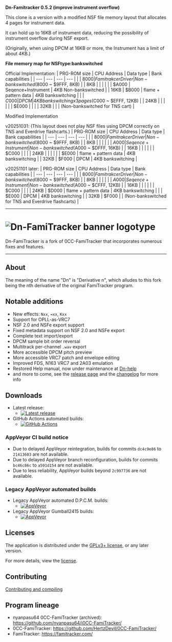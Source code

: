 
**Dn-Famitracker 0.5.2 (improve instrument overflow)**

This clone is a version with a modified NSF file memory layout that allocates 4 pages for instrument data.

It can hold up to 16KB of instrument data, reducing the possibility of instrument overflow during NSF export.

(Originally, when using DPCM at 16KB or more, the Instrument has a limit of about 4KB.)
 
 

**File memory map for NSFtype:bankswitched**

Official Implementation:
| PRG-ROM size | CPU Address | Data type | Bank capabilities |
| --- | --- | --- | --- |
|  | $8000 | Famitrakcer Driver  | Non-bankswitched ($8000 ~ $9FFF, 8KB) |
| 8KB |  |  |  |
|  | $A000 | Seqence+Instrument | 4KB Non-bankswitched |
| 16KB  | $B000 | flame + pattern data |  4KB bankswitching |
|  | $C000 | DPCM | 4KB bankswitching x 3pages ($C000 ~ $EFFF, 12KB) |
| 24KB |  |  | |
|  | $E000 |  |  |
| 32KB |  |  | (Non-bankswitched for TNS cart) |

Modified Implementation 

v20251031:
(This layout does not play NSF files using DPCM correctly on TNS and Everdrive flashcarts.)
| PRG-ROM size | CPU Address | Data type | Bank capabilities |
| --- | --- | --- | --- |
|  | $8000 | Famitrakcer Driver | Non-bankswitched ($8000 ~ $9FFF, 8KB) |
| 8KB |  |  |  |
|  | $A000 | Seqence+Instrument | Non-bankswitched ($A000 ~ $DFFF, 16KB) |
| 16KB  |  |  |  |
|  | $C000 |  |  |
| 24KB |  |  |  |
|  | $E000 | flame + pattern data | 4KB bankswitching |
| 32KB | $F000 | DPCM | 4KB bankswitching |

 
v20251101 later:
| PRG-ROM size | CPU Address | Data type | Bank capabilities |
| --- | --- | --- | --- |
|  | $8000 | Famitrakcer Driver | Non-bankswitched ($8000 ~ $9FFF, 8KB) |
| 8KB |  |  |  |
|  | $A000 | Seqence+Instrument | Non-bankswitched ($A000 ~ $CFFF, 12KB) |
| 16KB  |  |  |  |
|  | $C000 |  |  |
| 24KB | $D000 | flame + pattern data | 4KB bankswitching |
|  | $E000 | DPCM | 4KB bankswitching |
| 32KB | $F000 |  | (Non-bankswitched for TNS and Everdrive flashcarts) |


---

# ![Dn-FamiTracker banner logotype](docs/dn_logo.svg)

Dn-FamiTracker is a fork of 0CC-FamiTracker that incorporates numerous fixes and
features.

---

## About

The meaning of the name "Dn" is "Derivative n", which alludes to this fork being
the nth derivative of the original FamiTracker program.

## Notable additions

- New effects: `Nxx`, `=xx`, `Kxx`
- Support for OPLL-as-VRC7
- NSF 2.0 and NSFe export support
- Fixed metadata support on NSF 2.0 and NSFe export
- Complete text import/export
- DPCM sample bit order reversal
- Multitrack per-channel `.wav` export
- More accessible DPCM pitch preview
- More accessible VRC7 patch and envelope editing
- Improved FDS, N163 VRC7 and 2A03 emulation
- Restored Help manual, now under maintenance at
  [Dn-help](https://github.com/Dn-Programming-Core-Management/Dn-help)
- and more to come, see the
  [release page](https://github.com/Dn-Programming-Core-Management/Dn-FamiTracker/releases)
  and the [changelog](docs/CHANGELOG.md) for more info

## Downloads

- Latest release:
	- [![Latest release](https://img.shields.io/github/v/release/Dn-Programming-Core-Management/Dn-FamiTracker?sort=semver&display_name=release&logo=github&style=flat-square)](https://github.com/Dn-Programming-Core-Management/Dn-FamiTracker/releases/latest)
- GitHub Actions automated builds:
	- [![GitHub Actions](https://img.shields.io/github/actions/workflow/status/Dn-Programming-Core-Management/Dn-FamiTracker/build-artifact.yml?logo=github&style=flat-square)](https://github.com/Dn-Programming-Core-Management/Dn-FamiTracker/actions/workflows/build-artifact.yml)

### AppVeyor CI build notice

- Due to delayed AppVeyor reintegration, builds for commits `dc4c9e86` to
  `21413603` are not available.
- Due to delayed AppVeyor branch reconfiguration, builds for commits `bc46c86c`
  to `a591d154` are not available.
- Due to less reliability, AppVeyor builds beyond `2c997736` are not available.

### Legacy AppVeyor automated builds

- Legacy AppVeyor automated D.P.C.M. builds:
	- [![AppVeyor](https://img.shields.io/appveyor/build/Gumball2415/dn-famitracker?logo=appveyor&style=flat-square)](https://ci.appveyor.com/project/Gumball2415/dn-famitracker/history)
- Legacy AppVeyor Gumball2415 builds:
	- [![AppVeyor](https://img.shields.io/appveyor/build/Gumball2415/dn-famitracker-legacy?logo=appveyor&style=flat-square)](https://ci.appveyor.com/project/Gumball2415/dn-famitracker-legacy/history)

## Licenses

The application is distributed under the
[GPLv3+ license](https://www.gnu.org/licenses/gpl-3.0.en.html), or any later
version.

For more details, view the [license](LICENSE.md).

## Contributing

[Contributing and compiling](./docs/CONTRIBUTING.md)

## Program lineage

- nyanpasu64 0CC-FamiTracker (archived): <https://github.com/nyanpasu64/j0CC-FamiTracker/>
- 0CC-FamiTracker: <https://github.com/HertzDevil/0CC-FamiTracker/>
- FamiTracker: <https://famitracker.com/>
